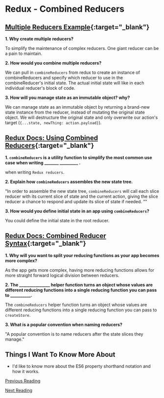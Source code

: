 # Redux - Combined Reducers

## [Multiple Reducers Example](https://www.youtube.com/watch?v=gBER4Or86hE){:target="_blank"}

**1. Why create multiple reducers?**

To simplify the maintenance of complex reducers. One giant reducer can be a pain to maintain.

**2. How would you combine multiple reducers?**

We can pull in `combineReducers` from redux to create an instance of combineReducers and specify which reducer to use in the combineReducer's initial state. The actual initial state will like in each individual reducer's block of code.

**3. How will you manage state as an immutable object?  why?**

We can manage state as an immutable object by returning a brand-new state instance from the reducer, instead of mutating the original state object. We will destructure the original state and only overwrite our action's target (`{...state, newThing: action.payload}`).

## [Redux Docs: Using Combined Reducers](https://redux.js.org/recipes/structuring-reducers/using-combinereducers/){:target="_blank"}

**1. `combineReducers` is a utility function to simplify the most common use case when writing _______ _________ .**

when writing `Redux reducers`.

**2. Explain how `combineReducers` assembles the new state tree.**

"In order to assemble the new state tree, `combineReducers` will call each slice reducer with its current slice of state and the current action, giving the slice reducer a chance to respond and update its slice of state if needed. ""

**3. How would you define initial state in an app using `combineReducers`?**

You could define the initial state in the root reducer.

## [Redux Docs: Combined Reducer Syntax](https://redux.js.org/api/combinereducers/){:target="_blank"}

**1. Why will you want to split your reducing functions as your app becomes more complex?**

As the app gets more complex, having more reducing functions allows for more straight forward logical division between reducers. 

**2. The _______________ helper function turns an object whose values are different reducing functions into a single reducing function you can pass to __________.**

The `combineReducers` helper function turns an object whose values are different reducing functions into a single reducing function you can pass to `createStore`.

**3. What is a popular convention when naming reducers?**

"A popular convention is to name reducers after the state slices they manage."

## Things I Want To Know More About

- I'd like to know more about the ES6 property shorthand notation and how it works.

[Previous Reading](./class-36.md)

[Next Reading](./class-38.md)
